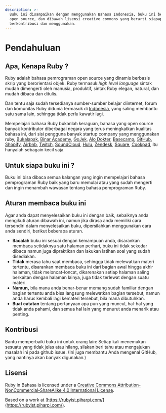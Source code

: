 ```yaml
---
description: >-
  Buku ini disampaikan dengan menggunakan Bahasa Indonesia, buku ini bersifat
  open source, dan dibawah lisensi creative commons yang berarti siapapun dapat
  berkontribusi dan menggunakan.
---
```


# Pendahuluan

## Apa, Kenapa Ruby ?

Ruby adalah bahasa pemrograman open source yang dinamis berbasis skrip yang berorientasi objek. Ruby termasuk _high level language_ sintak mudah dimengerti oleh manusia, produktif, sintak Ruby elegan, natural, dan mudah dibaca dan ditulis. 

Dan tentu saja sudah tersedianya sumber-sumber belajar diinternet, forum dan komunitas Ruby didunia termasuk di [Indonesia](https://t.me/ruby_id), yang saling membantu satu sama lain, sehingga tidak perlu kawatir lagi. 

Mempelajari bahasa Ruby bukanlah keraguan, bahasa yang open source banyak kontributor diberbagai negara yang terus meningkatkan kualitas bahasa ini, dari sisi pengguna banyak startup company yang menggunakan ruby, [Bukalapak](https://stackshare.io/bukalapak/bukalapak), [Binar Academy](https://www.binar.co.id/), [GoJek](https://stackshare.io/go-jek/go-jek), [Alo Dokter](https://www.alodokter.com/), [Basecamp](https://basecamp.com/), [GitHub](https://github.com/), [Shopify](https://shopify.com/), [Airbnb](https://airbnb.com/), [Twitch](https://twitch.tv/), [SoundCloud](https://soundcloud.com/), [Hulu](https://hulu.com/), [Zendesk](https://zendesk.com/), [Square](https://square.com/), [Cookpad](https://cookpad.com/), itu hanyalah sebagain kecil saja.

## Untuk siapa buku ini ?

Buku ini bisa dibaca semua kalangan yang ingin mempelajari bahasa pemprograman Ruby baik yang baru memulai atau yang sudah mengerti dan ingin menambah wawasan tentang bahasa pemprograman Ruby.

## Aturan membaca buku ini

Agar anda dapat menyelesaikan buku ini dengan baik, sebaiknya anda mengikuti aturan dibawah ini, namun jika dirasa anda memiliki cara tersendiri dalam menyelesaikan buku, dipersilahkan menggunakan cara anda sendiri, berikut beberapa aturan.

* **Bacalah** buku ini sesuai dengan kemampuan anda, disarankan membaca setidaknya satu halaman perhari, buku ini tidak sekedar dibaca namun juga dipraktikan dan lakukan latihan soal yang sudah disediakan. 
* **Tidak** merasa tahu saat membaca, sehingga tidak melewatkan materi tertentu, disarankan membaca buku ini dari bagian awal hingga akhir halaman, tidak meloncat-loncat, dikarenakan setiap halaman saling berkaitan dengan halaman lainya, juga tidak terlewat dengan suatu materi.
* **Namun,** bila mana anda benar-benar memang sudah familiar dengan bagian tertentu anda bisa langsung melewatkan bagian tersebut, namun anda harus kembali lagi kemateri tersebut, bila mana dibutuhkan.
* **Buat catatan** tentang pertanyaan apa pun yang muncul, hal-hal yang tidak anda pahami, dan semua hal lain yang menurut anda menarik atau penting.

## Kontribusi 

Bantu memperbaiki buku ini untuk orang lain: Setiap kali menemukan sesuatu yang tidak jelas atau hilang, silakan beri tahu atau mengajukan masalah ini pada github issue. \(Ini juga membantu Anda mengenal GitHub, yang nantinya akan banyak digunakan.\)

## Lisensi

Ruby in Bahasa is licensed under a [Creative Commons Attribution-NonCommercial-ShareAlike 4.0 International License](http://creativecommons.org/licenses/by-nc-sa/4.0/).  
  
Based on a work at [https://rubyist.piharpi.com/](https://rubyist.piharpi.com/).

